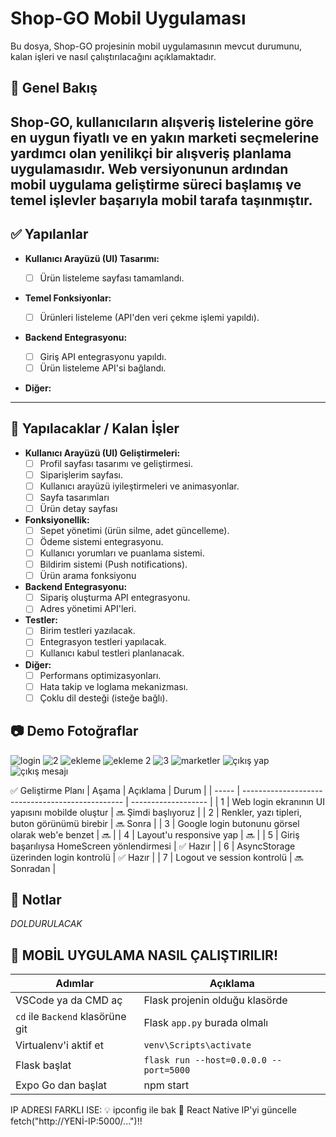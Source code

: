 # Shop-GO Mobil Uygulaması

Bu dosya, Shop-GO projesinin mobil uygulamasının mevcut durumunu, kalan işleri ve nasıl çalıştırılacağını açıklamaktadır.

## 📝 Genel Bakış

Shop-GO, kullanıcıların alışveriş listelerine göre en uygun fiyatlı ve en yakın marketi seçmelerine yardımcı olan yenilikçi bir alışveriş planlama uygulamasıdır. Web versiyonunun ardından mobil uygulama geliştirme süreci başlamış ve temel işlevler başarıyla mobil tarafa taşınmıştır.
---

## ✅ Yapılanlar

* **Kullanıcı Arayüzü (UI) Tasarımı:**
    * [ ] Ürün listeleme sayfası tamamlandı.
  
* **Temel Fonksiyonlar:**

    * [ ] Ürünleri listeleme (API'den veri çekme işlemi yapıldı).
  
* **Backend Entegrasyonu:**
    * [ ] Giriş API entegrasyonu yapıldı.
    * [ ] Ürün listeleme API'si bağlandı.
  
* **Diğer:**
    
---

## 🚧 Yapılacaklar / Kalan İşler

* **Kullanıcı Arayüzü (UI) Geliştirmeleri:**
    * [ ] Profil sayfası tasarımı ve geliştirmesi.
    * [ ] Siparişlerim sayfası.
    * [ ] Kullanıcı arayüzü iyileştirmeleri ve animasyonlar.
    * [ ] Sayfa tasarımları
    * [ ]  Ürün detay sayfası 
* **Fonksiyonellik:**
    * [ ] Sepet yönetimi (ürün silme, adet güncelleme).
    * [ ] Ödeme sistemi entegrasyonu.
    * [ ] Kullanıcı yorumları ve puanlama sistemi.
    * [ ] Bildirim sistemi (Push notifications).
    * [ ] Ürün arama fonksiyonu 
* **Backend Entegrasyonu:**
    * [ ] Sipariş oluşturma API entegrasyonu.
    * [ ] Adres yönetimi API'leri.
* **Testler:**
    * [ ] Birim testleri yazılacak.
    * [ ] Entegrasyon testleri yapılacak.
    * [ ] Kullanıcı kabul testleri planlanacak.
* **Diğer:**
    * [ ] Performans optimizasyonları.
    * [ ] Hata takip ve loglama mekanizması.
    * [ ] Çoklu dil desteği (isteğe bağlı).

## 📷 Demo Fotoğraflar
![login](https://github.com/user-attachments/assets/9dad6219-a317-4ee0-b897-b2b8fb6daac1)
![2](https://github.com/user-attachments/assets/35073ffa-6fe0-4d51-9ca2-13f3b8929b13)
![ekleme](https://github.com/user-attachments/assets/0267248c-98f6-480e-b603-70718683770d)
![ekleme 2](https://github.com/user-attachments/assets/4aaa2b29-3506-4b94-8e1b-935854ed7905)
![3](https://github.com/user-attachments/assets/d2bd9630-0009-4807-ae06-3f7aeef1131b)
![marketler](https://github.com/user-attachments/assets/d13c982d-8177-4b4e-82a8-54f95bd5d6f4)
![çıkış yap](https://github.com/user-attachments/assets/767ef581-af2d-466a-9387-1bb95152b01c)
![çıkış mesajı](https://github.com/user-attachments/assets/573a7a66-ad94-4cd5-acd1-0beb3acf3fd8)




✅ Geliştirme Planı
| Aşama | Açıklama                                         | Durum               |
| ----- | ------------------------------------------------ | ------------------- |
| 1     | Web login ekranının UI yapısını mobilde oluştur  | 🔜 Şimdi başlıyoruz |
| 2     | Renkler, yazı tipleri, buton görünümü birebir    | 🔜 Sonra            |
| 3     | Google login butonunu görsel olarak web'e benzet | 🔜                  |
| 4     | Layout'u responsive yap                          | 🔜                  |
| 5     | Giriş başarılıysa HomeScreen yönlendirmesi       | ✅ Hazır             |
| 6     | AsyncStorage üzerinden login kontrolü            | ✅ Hazır             |
| 7     | Logout ve session kontrolü                       | 🔜 Sonradan         |



## 📄 Notlar
*DOLDURULACAK*

## 📱 MOBİL UYGULAMA NASIL ÇALIŞTIRILIR! 
| Adımlar                          | Açıklama                               |
| -------------------------------- | -------------------------------------- |
| VSCode ya da CMD aç              | Flask projenin olduğu klasörde         |
| `cd` ile `Backend` klasörüne git | Flask `app.py` burada olmalı           |
| Virtualenv'i aktif et            | `venv\Scripts\activate`                |
| Flask başlat                     | `flask run --host=0.0.0.0 --port=5000` |
| Expo Go dan başlat               | npm start                              |
IP ADRESI FARKLI ISE:
💡	ipconfig ile bak
🧠 React Native IP'yi güncelle	fetch("http://YENİ-IP:5000/...")!!
